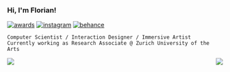 ### Hi, I'm Florian!

[![awards](https://badgen.net/badge/git/awards/green?icon=github)](http://git-awards.com/users/cansik) [![instagram](https://badgen.net/badge/icon/instagram?icon=https://raw.githubusercontent.com/cansik/cansik/master/images/instagram.svg&label)](https://www.instagram.com/bilderbroox/) [![behance](https://badgen.net/badge/icon/behance?icon=https://raw.githubusercontent.com/cansik/cansik/master/images/behance.svg&label)](https://www.behance.net/cansik)

```
Computer Scientist / Interaction Designer / Immersive Artist
Currently working as Research Associate @ Zurich University of the Arts
```

[<img align="left" src="https://github-readme-stats.vercel.app/api?username=cansik&show_icons=true&hide_title=true&hide_border=true" />](https://github.com/cansik)
[<img align="right" src="https://github-readme-stats.vercel.app/api/top-langs/?username=cansik&layout=compact&langs_count=8&hide=javascript,html,css" />](https://github.com/cansik)
